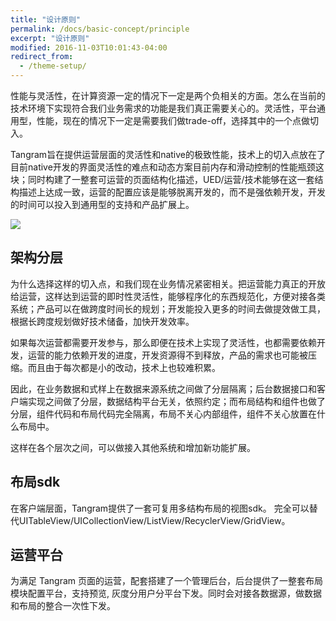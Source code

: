 ```yaml
---
title: "设计原则"
permalink: /docs/basic-concept/principle
excerpt: "设计原则"
modified: 2016-11-03T10:01:43-04:00
redirect_from:
  - /theme-setup/
---
```


性能与灵活性，在计算资源一定的情况下一定是两个负相关的方面。怎么在当前的技术环境下实现符合我们业务需求的功能是我们真正需要关心的。灵活性，平台通用型，性能，现在的情况下一定是需要我们做trade-off，选择其中的一个点做切入。

Tangram旨在提供运营层面的灵活性和native的极致性能，技术上的切入点放在了目前native开发的界面灵活性的难点和动态方案目前内存和滑动控制的性能瓶颈这块；同时构建了一整套可运营的页面结构化描述，UED/运营/技术能够在这一套结构描述上达成一致，运营的配置应该是能够脱离开发的，而不是强依赖开发，开发的时间可以投入到通用型的支持和产品扩展上。

![](https://img.alicdn.com/tps/TB19d73KVXXXXatXFXXXXXXXXXX-1886-716.png)


## 架构分层

为什么选择这样的切入点，和我们现在业务情况紧密相关。把运营能力真正的开放给运营，这样达到运营的即时性灵活性，能够程序化的东西规范化，方便对接各类系统；产品可以在做跨度时间长的规划；开发能投入更多的时间去做提效做工具，根据长跨度规划做好技术储备，加快开发效率。

如果每次运营都需要开发参与，那么即便在技术上实现了灵活性，也都需要依赖开发，运营的能力依赖开发的进度，开发资源得不到释放，产品的需求也可能被压缩。而且由于每次都是小的改动，技术上也较难积累。

因此，在业务数据和式样上在数据来源系统之间做了分层隔离；后台数据接口和客户端实现之间做了分层，数据结构平台无关，依照约定；而布局结构和组件也做了分层，组件代码和布局代码完全隔离，布局不关心内部组件，组件不关心放置在什么布局中。

这样在各个层次之间，可以做接入其他系统和增加新功能扩展。

## 布局sdk

在客户端层面，Tangram提供了一套可复用多结构布局的视图sdk。
完全可以替代UITableView/UICollectionView/ListView/RecyclerView/GridView。

## 运营平台

为满足 Tangram 页面的运营，配套搭建了一个管理后台，后台提供了一整套布局模块配置平台，支持预览, 灰度分用户分平台下发。同时会对接各数据源，做数据和布局的整合一次性下发。

